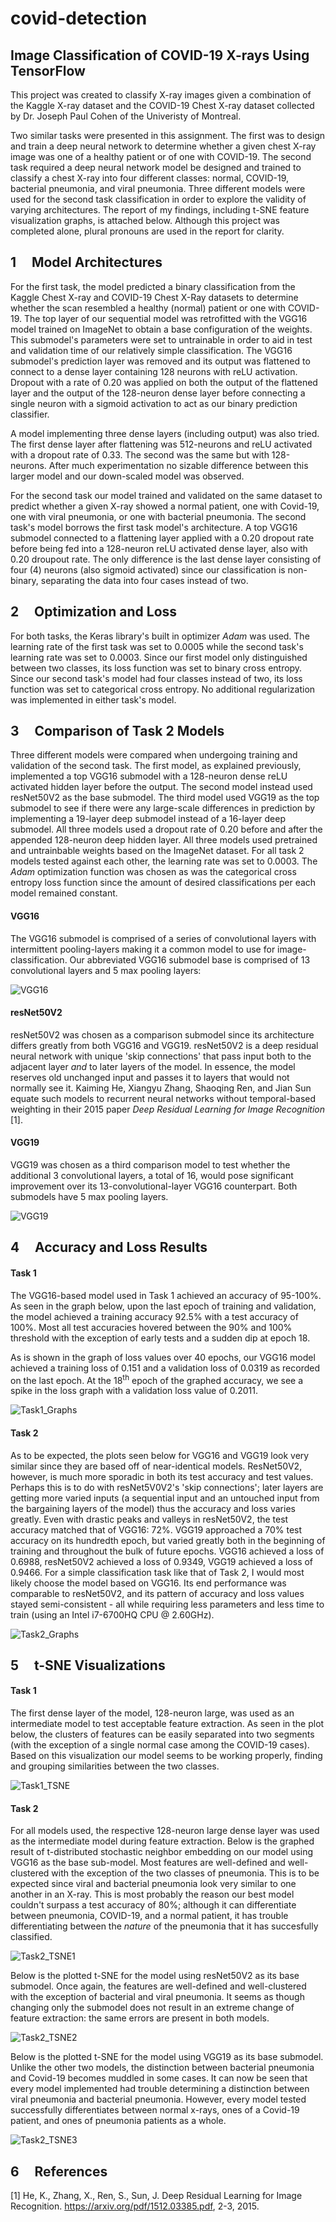 # covid-detection
## Image Classification of COVID-19 X-rays Using TensorFlow

This project was created to classify X-ray images given a combination of the Kaggle X-ray dataset and the COVID-19 Chest X-ray dataset collected by Dr. Joseph Paul Cohen of the Univeristy of Montreal. 

Two similar tasks were presented in this assignment. The first was to design and train a deep neural network to determine whether a given chest X-ray image was one of a healthy patient or of one with COVID-19. The second task required a deep neural network model be designed and trained to classify a chest X-ray into four different classes: normal, COVID-19, bacterial pneumonia, and viral pneumonia. Three different models were used for the second task classification in order to explore the validity of 
varying architectures. The report of my findings, including t-SNE feature visualization graphs, is attached below. Although this project was completed alone, plural pronouns are used in the report for clarity.


## 1 &nbsp; &nbsp; Model Architectures
For the first task, the model predicted a binary classification from the Kaggle Chest X-ray and COVID-19 Chest X-Ray datasets to determine whether the scan resembled a healthy (normal) patient or one with COVID-19. The top layer of our sequential model was retrofitted with the VGG16 model trained on ImageNet to obtain a base configuration of the weights. This submodel's parameters were set to untrainable in order to aid in test and validation time of our relatively simple classification. The VGG16 submodel's prediction layer was removed and its output was flattened to connect to a dense layer containing 128 neurons with reLU activation. Dropout with a rate of 0.20 was applied on both the output of the flattened layer and the output of the 128-neuron dense layer before connecting a single neuron with a sigmoid activation to act as our binary prediction classifier.

A model implementing three dense layers (including output) was also tried. The first dense layer after flattening was 512-neurons and reLU activated with a dropout rate of 0.33. The second was the same but with 128-neurons. After much experimentation no sizable difference between this larger model and our down-scaled model was observed.

For the second task our model trained and validated on the same dataset to predict whether a given X-ray showed a normal patient, one with Covid-19, one with viral pneumonia, or one with bacterial pneumonia. The second task's model borrows the first task model's architecture. A top VGG16 submodel connected to a flattening layer applied with a 0.20 dropout rate before being fed into a 128-neuron reLU activated dense layer, also with 0.20 droupout rate. The only difference is the last dense layer consisting of four (4) neurons (also sigmoid activated) since our classification is non-binary, separating the data into four cases instead of two.

## 2 &nbsp; &nbsp; Optimization and Loss
For both tasks, the Keras library's built in optimizer *Adam* was used. The learning rate of the first task was set to 0.0005 while the second task's learning rate was set to 0.0003. Since our first model only distinguished between two classes, its loss function was set to binary cross entropy. Since our second task's model had four classes instead of two, its loss function was set to categorical cross entropy. No additional regularization was implemented in either task's model.

## 3 &nbsp; &nbsp; Comparison of Task 2 Models
Three different models were compared when undergoing training and validation of the second task. The first model, as explained previously, implemented a top VGG16 submodel with a 128-neuron dense reLU activated hidden layer before the output. The second model instead used resNet50V2 as the base submodel. The third model used VGG19 as the top submodel to see if there were any large-scale differences in prediction by implementing a 19-layer deep submodel instead of a 16-layer deep submodel. All three models used a dropout rate of 0.20 before and after the appended 128-neuron deep hidden layer. All three models used pretrained and untrainbable weights based on the ImageNet dataset. For all task 2 models tested against each other, the learning rate was set to 0.0003. The *Adam* optimization function was chosen as was the categorical cross entropy loss function since the amount of desired classifications per each model remained constant.

#### VGG16
The VGG16 submodel is comprised of a series of convolutional layers with intermittent pooling-layers making it a common model to use for image-classification. Our abbreviated VGG16 submodel base is comprised of 13 convolutional layers and 5 max pooling layers:

![VGG16](https://user-images.githubusercontent.com/32208581/155856847-f35f8605-55e6-425d-988e-669d226f8734.png)

#### resNet50V2
resNet50V2 was chosen as a comparison submodel since its architecture differs greatly from both VGG16 and VGG19. resNet50V2 is a deep residual neural network with unique 'skip connections' that pass input both to the adjacent layer *and* to later layers of the model. In essence, the model reserves old unchanged input and passes it to layers that would not normally see it. Kaiming He, Xiangyu Zhang, Shaoqing Ren, and Jian Sun equate such models to recurrent neural networks without temporal-based weighting in their 2015 paper *Deep Residual Learning for Image Recognition* [1].

#### VGG19
VGG19 was chosen as a third comparison model to test whether the additional 3 convolutional layers, a total of 16, would pose significant improvement over its 13-convolutional-layer VGG16 counterpart. Both submodels have 5 max pooling layers.

![VGG19](https://user-images.githubusercontent.com/32208581/155856862-9cca66a8-1f81-423e-afde-dfac746eda99.png)

## 4 &nbsp; &nbsp; Accuracy and Loss Results
#### Task 1
The VGG16-based model used in Task 1 achieved an accuracy of 95-100%. As seen in the graph below, upon the last epoch of training and validation, the model achieved a training accuracy 92.5% with a test accuracy of 100%. Most all test accuracies hovered between the 90% and 100% threshold with the exception of early tests and a sudden dip at epoch 18.

As is shown in the graph of loss values over 40 epochs, our VGG16 model achieved a training loss of 0.151 and a validation loss of 0.0319 as recorded on the last epoch. At the 18<sup>th</sup> epoch of the graphed accuracy, we see a spike in the loss graph with a validation loss value of 0.2011.

![Task1_Graphs](https://user-images.githubusercontent.com/32208581/155857455-ded7bdf5-cb96-42f6-86f6-747d65bbc138.png)

#### Task 2
As to be expected, the plots seen below for VGG16 and VGG19 look very similar since they are based off of near-identical models. ResNet50V2, however, is much more sporadic in both its test accuracy and test values. Perhaps this is to do with resNet5V0V2's 'skip connections'; later layers are getting more varied inputs (a sequential input and an untouched input from the bargaining layers of the model) thus the accuracy and loss varies greatly. Even with drastic peaks and valleys in resNet50V2, the test accuracy matched that of VGG16: 72%. VGG19 approached a 70% test accuracy on its hundredth epoch, but varied greatly both in the beginning of training and throughout the bulk of future epochs. VGG16 achieved a loss of 0.6988, resNet50V2 achieved a loss of 0.9349, VGG19 achieved a loss of 0.9466. For a simple classification task like that of Task 2, I would most likely choose the model based on VGG16. Its end performance was comparable to resNet50V2, and its pattern of accuracy and loss values stayed semi-consistent - all while requiring less parameters and less time to train (using an Intel i7-6700HQ CPU @ 2.60GHz).

![Task2_Graphs](https://user-images.githubusercontent.com/32208581/155857458-7db9f68f-1d63-4d53-a090-9df31689df94.png)

## 5 &nbsp; &nbsp; t-SNE Visualizations
#### Task 1
The first dense layer of the model, 128-neuron large, was used as an intermediate model to test acceptable feature extraction. As seen in the plot below, the clusters of features can be easily separated into two segments (with the exception of a single normal case among the COVID-19 cases). Based on this visualization our model seems to be working properly, finding and grouping similarities between the two classes.

![Task1_TSNE](https://user-images.githubusercontent.com/32208581/155857462-84226183-c922-4e05-8d22-4659a1508ea5.png)

#### Task 2
For all models used, the respective 128-neuron large dense layer was used as the intermediate model during feature extraction. Below is the graphed result of t-distributed stochastic neighbor embedding on our model using VGG16 as the base sub-model. Most features are well-defined and well-clustered with the exception of the two classes of pneumonia. This is to be expected since viral and bacterial pneumonia look very similar to one another in an X-ray. This is most probably the reason our best model couldn't surpass a test accuracy of 80%; although it can differentiate between pneumonia, COVID-19, and a normal patient, it has trouble differentiating between the *nature* of the pneumonia that it has succesfully classified.

![Task2_TSNE1](https://user-images.githubusercontent.com/32208581/155857468-8e50e089-670f-4f96-8082-a6513a1bf534.png)

Below is the plotted t-SNE for the model using resNet50V2 as its base submodel. Once again, the features are well-defined and well-clustered with the exception of bacterial and viral pneumonia. It seems as though changing only the submodel does not result in an extreme change of feature extraction: the same errors are present in both models.

![Task2_TSNE2](https://user-images.githubusercontent.com/32208581/155857470-72d9ced2-71c9-44cc-bfdb-f16f1f75acc4.png)

Below is the plotted t-SNE for the model using VGG19 as its base submodel. Unlike the other two models, the distinction between bacterial pneumonia and Covid-19 becomes muddled in some cases. It can now be seen that every model implemented had trouble determining a distinction between viral pneumonia and bacterial pneumonia. However, every model tested successfully differentiates between normal x-rays, ones of a Covid-19 patient, and ones of pneumonia patients as a whole.

![Task2_TSNE3](https://user-images.githubusercontent.com/32208581/155857472-ead9a337-f1f6-488c-9e3c-6760a3ae062c.png)

## 6 &nbsp; &nbsp; References
[1] He, K., Zhang, X., Ren, S., Sun, J. Deep Residual Learning for Image Recognition. https://arxiv.org/pdf/1512.03385.pdf, 2-3, 2015.


